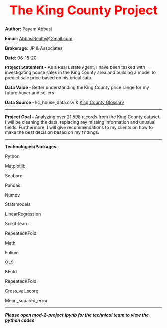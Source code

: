 <b><center> <h1 style="color:red;font-size:40px;"> The King County Project </b></h1></center>
---------------------------------------------------------------------------------------  
<b>Author:</b> Payam Abbasi

<b>Email: </b>AbbasiRealty@Gmail.com

<b>Brokerage: </b>JP & Associates

<b>Date: </b>06-15-20

<b>Project Statement -</b> As a Real Estate Agent, I have been tasked with investigating house sales in the King County area and building a model to predict sale price based on historical data. 

<b>Data Value - </b> Better understanding the King County price range for my future buyer and sellers. 

<b>Data Source - </b> kc_house_data.csv & <a href="https://info.kingcounty.gov/assessor/esales/Glossary.aspx?type=r#c">King County Glossary</a>

---------------------------------------------------------------------------------------
<b>Project Goal - </b> Analyzing over 21,598 records from the King County dataset. I will be cleaning the data, replacing any missing information and unusual fields.  Furthermore, I will give recommendations to my clients on how to make the best decision based on my findings.

---------------------------------------------------------------------------------------
<b>Technologies/Packages -</b>

Python

Matplotlib

Seaborn

Pandas

Numpy

Statsmodels

LinearRegression

Scikit-learn

RepeatedKFold

Math

Folium

OLS

KFold

RepeatedKFold

Cross_val_score

Mean_squared_error

----------------------------------------------------------------------------------------------
<b>***Please open mod-2-project.ipynb for the technical team to view the python codes***</B>
